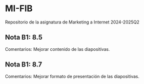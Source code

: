 # MI-FIB
Repositorio de la asignatura de Marketing a Internet 2024-2025Q2

## Nota B1: 8.5
Comentarios: Mejorar contenido de las diapositivas.

## Nota B1: 8.7
Comentarios: Mejorar formato de presentación de las diapositivas.

